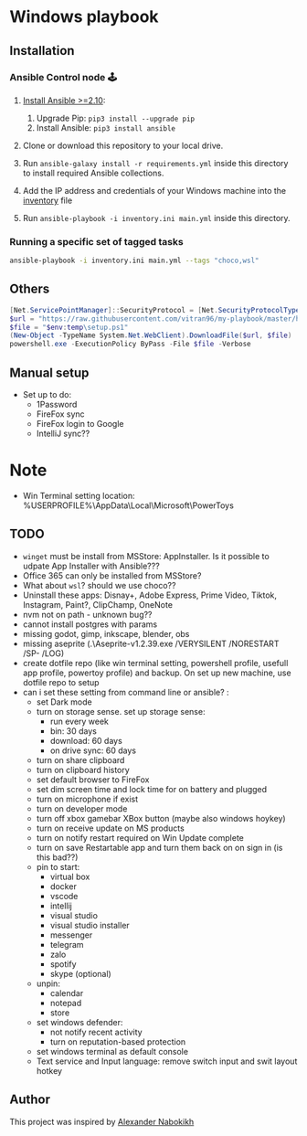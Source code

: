 # Windows playbook

## Installation

### Ansible Control node 🕹

1. [Install Ansible >=2.10](https://docs.ansible.com/ansible/latest/installation_guide/index.html):

   1. Upgrade Pip: `pip3 install --upgrade pip`
   2. Install Ansible: `pip3 install ansible`

2. Clone or download this repository to your local drive.
3. Run `ansible-galaxy install -r requirements.yml` inside this directory to install required Ansible collections.
4. Add the IP address and credentials of your Windows machine into the [inventory](./default.inventory.ini) file
5. Run `ansible-playbook -i inventory.ini main.yml` inside this directory.

### Running a specific set of tagged tasks

```sh
ansible-playbook -i inventory.ini main.yml --tags "choco,wsl"
```

## Others

```powershell
[Net.ServicePointManager]::SecurityProtocol = [Net.SecurityProtocolType]::Tls12
$url = "https://raw.githubusercontent.com/vitran96/my-playbook/master/helper/setup.ps1"
$file = "$env:temp\setup.ps1"
(New-Object -TypeName System.Net.WebClient).DownloadFile($url, $file)
powershell.exe -ExecutionPolicy ByPass -File $file -Verbose
```

## Manual setup

- Set up to do:
  - 1Password
  - FireFox sync
  - FireFox login to Google
  - IntelliJ sync??

# Note

- Win Terminal setting location: %USERPROFILE%\AppData\Local\Microsoft\PowerToys

## TODO

- `winget` must be install from MSStore: AppInstaller. Is it possible to udpate App Installer with Ansible???
- Office 365 can only be installed from MSStore?
- What about `wsl`? should we use choco??
- Uninstall these apps: Disnay+, Adobe Express, Prime Video, Tiktok, Instagram, Paint?, ClipChamp, OneNote
- nvm not on path - unknown bug??
- cannot install postgres with params
- missing godot, gimp, inkscape, blender, obs
- missing aseprite (.\Aseprite-v1.2.39.exe /VERYSILENT /NORESTART /SP- /LOG)
- create dotfile repo (like win terminal setting, powershell profile, usefull app profile, powertoy profile) and backup. On set up new machine, use dotfile repo to setup
- can i set these setting from command line or ansible? :
  - set Dark mode
  - turn on storage sense. set up storage sense:
    - run every week
    - bin: 30 days
    - download: 60 days
    - on drive sync: 60 days
  - turn on share clipboard
  - turn on clipboard history
  - set default browser to FireFox
  - set dim screen time and lock time for on battery and plugged
  - turn on microphone if exist
  - turn on developer mode
  - turn off xbox gamebar XBox button (maybe also windows hoykey)
  - turn on receive update on MS products
  - turn on notify restart required on Win Update complete
  - turn on save Restartable app and turn them back on on sign in (is this bad??)
  - pin to start:
    - virtual box
    - docker
    - vscode
    - intellij
    - visual studio
    - visual studio installer
    - messenger
    - telegram
    - zalo
    - spotify
    - skype (optional)
  - unpin:
    - calendar
    - notepad
    - store
  - set windows defender:
    - not notify recent activity
    - turn on reputation-based protection
  - set windows terminal as default console
  - Text service and Input language: remove switch input and swit layout hotkey

## Author

This project was inspired by [Alexander Nabokikh](https://www.linkedin.com/in/nabokih/)
